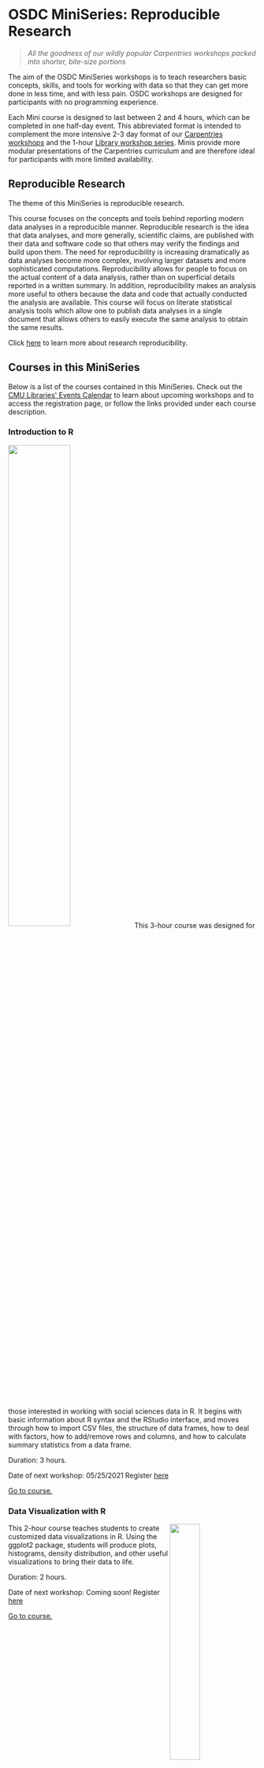 # OSDC MiniSeries: Reproducible Research

> *All the goodness of our wildly popular Carpentries workshops packed into shorter, bite-size portions*

The aim of the OSDC MiniSeries workshops is to teach researchers basic concepts, skills, and tools for working with data so that they can get more done in less time, and with less pain. OSDC workshops are designed for participants with no programming experience. 

Each Mini course is designed to last between 2 and 4 hours, which can be completed in one half-day event. This abbreviated format is intended to complement the more intensive 2-3 day format of our [Carpentries workshops](https://carpentries.org/) and the 1-hour [Library workshop series](https://cmu.libcal.com/calendar/workshops?cid=9148&t=g&d=0000-00-00&cal=9148&inc=0). Minis provide more modular presentations of the Carpentries curriculum and are therefore ideal for participants with more limited availability.

## Reproducible Research
The theme of this MiniSeries is reproducible research. 

This course focuses on the concepts and tools behind reporting modern data analyses in a reproducible manner. Reproducible research is the idea that data analyses, and more generally, scientific claims, are published with their data and software code so that others may verify the findings and build upon them.  The need for reproducibility is increasing dramatically as data analyses become more complex, involving larger datasets and more sophisticated computations. Reproducibility allows for people to focus on the actual content of a data analysis, rather than on superficial details reported in a written summary. In addition, reproducibility makes an analysis more useful to others because the data and code that actually conducted the analysis are available. This course will focus on literate statistical analysis tools which allow one to publish data analyses in a single document that allows others to easily execute the same analysis to obtain the same results.

Click [here](https://guides.library.cmu.edu/reproducibility) to learn more about research reproducibility.

## Courses in this MiniSeries
Below is a list of the courses contained in this MiniSeries. Check out the [CMU Libraries' Events Calendar](https://cmu.libcal.com/) to learn about upcoming workshops and to access the registration page, or follow the links provided under each course description.

### Introduction to R
<img align="center" width="50%" height="50%" src="https://user-images.githubusercontent.com/32546509/115731287-04064700-a355-11eb-9e2b-a9c98439a93f.png"> This 3-hour course was designed for those interested in working with social sciences data in R. It begins with basic information about R syntax and the RStudio interface, and moves through how to import CSV files, the structure of data frames, how to deal with factors, how to add/remove rows and columns, and how to calculate summary statistics from a data frame.

Duration: 3 hours.

Date of next workshop: 05/25/2021
Register [here]()

[Go to course.]()

### Data Visualization with R 
<img align="right" width="35%" height="35%" src="https://user-images.githubusercontent.com/32546509/115730858-a7a32780-a354-11eb-968d-a05be9d4717b.png"> This 2-hour course teaches students to create customized data visualizations in R. Using the ggplot2 package, students will produce plots, histograms, density distribution, and other useful visualizations to bring their data to life. 

Duration: 2 hours.

Date of next workshop: Coming soon!
Register [here]()

[Go to course.]()
